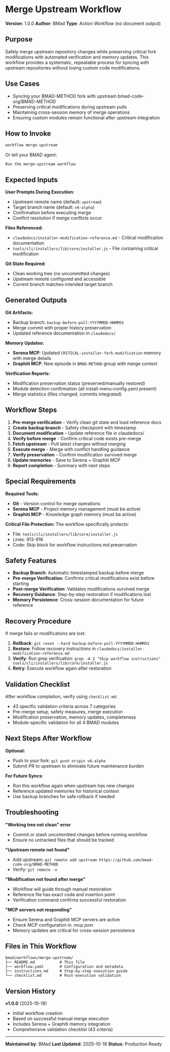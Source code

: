 # Merge Upstream Workflow

**Version**: 1.0.0
**Author**: BMad
**Type**: Action Workflow (no document output)

## Purpose

Safely merge upstream repository changes while preserving critical fork modifications with automated verification and memory updates. This workflow provides a systematic, repeatable process for syncing with upstream repositories without losing custom code modifications.

## Use Cases

- Syncing your BMAD-METHOD fork with upstream bmad-code-org/BMAD-METHOD
- Preserving critical modifications during upstream pulls
- Maintaining cross-session memory of merge operations
- Ensuring custom modules remain functional after upstream integration

## How to Invoke

```bash
workflow merge-upstream
```

Or tell your BMAD agent:

```
Run the merge-upstream workflow
```

## Expected Inputs

**User Prompts During Execution:**

- Upstream remote name (default: `upstream`)
- Target branch name (default: `v6-alpha`)
- Confirmation before executing merge
- Conflict resolution if merge conflicts occur

**Files Referenced:**

- `claudedocs/installer-modification-reference.md` - Critical modification documentation
- `tools/cli/installers/lib/core/installer.js` - File containing critical modification

**Git State Required:**

- Clean working tree (no uncommitted changes)
- Upstream remote configured and accessible
- Current branch matches intended target branch

## Generated Outputs

**Git Artifacts:**

- Backup branch: `backup-before-pull-YYYYMMDD-HHMMSS`
- Merge commit with proper history preservation
- Updated reference documentation in `claudedocs/`

**Memory Updates:**

- **Serena MCP**: Updated `CRITICAL-installer-fork-modification` memory with merge details
- **Graphiti MCP**: New episode in `BMAD-METHOD` group with merge context

**Verification Reports:**

- Modification preservation status (preserved/manually restored)
- Module detection confirmation (all install-menu-config.yaml present)
- Merge statistics (files changed, commits integrated)

## Workflow Steps

1. **Pre-merge verification** - Verify clean git state and load reference docs
2. **Create backup branch** - Safety checkpoint with timestamp
3. **Document modification** - Update reference file in claudedocs/
4. **Verify before merge** - Confirm critical code exists pre-merge
5. **Fetch upstream** - Pull latest changes without merging
6. **Execute merge** - Merge with conflict handling guidance
7. **Verify preservation** - Confirm modification survived merge
8. **Update memories** - Save to Serena + Graphiti MCP
9. **Report completion** - Summary with next steps

## Special Requirements

**Required Tools:**

- **Git** - Version control for merge operations
- **Serena MCP** - Project memory management (must be active)
- **Graphiti MCP** - Knowledge graph memory (must be active)

**Critical File Protection:**
The workflow specifically protects:

- File: `tools/cli/installers/lib/core/installer.js`
- Lines: 913-916
- Code: Skip block for workflow instructions.md preservation

## Safety Features

- **Backup Branch**: Automatic timestamped backup before merge
- **Pre-merge Verification**: Confirms critical modifications exist before starting
- **Post-merge Verification**: Validates modifications survived merge
- **Recovery Guidance**: Step-by-step restoration if modifications lost
- **Memory Persistence**: Cross-session documentation for future reference

## Recovery Procedure

If merge fails or modifications are lost:

1. **Rollback**: `git reset --hard backup-before-pull-YYYYMMDD-HHMMSS`
2. **Restore**: Follow recovery instructions in `claudedocs/installer-modification-reference.md`
3. **Verify**: Run grep verification: `grep -A 2 "Skip workflow instructions" tools/cli/installers/lib/core/installer.js`
4. **Retry**: Execute workflow again after restoration

## Validation Checklist

After workflow completion, verify using `checklist.md`:

- 43 specific validation criteria across 7 categories
- Pre-merge setup, safety measures, merge execution
- Modification preservation, memory updates, completeness
- Module-specific validation for all 4 BMAD modules

## Next Steps After Workflow

**Optional:**

- Push to your fork: `git push origin v6-alpha`
- Submit PR to upstream to eliminate future maintenance burden

**For Future Syncs:**

- Run this workflow again when upstream has new changes
- Reference updated memories for historical context
- Use backup branches for safe rollback if needed

## Troubleshooting

**"Working tree not clean" error**

- Commit or stash uncommitted changes before running workflow
- Ensure no untracked files that should be tracked

**"Upstream remote not found"**

- Add upstream: `git remote add upstream https://github.com/bmad-code-org/BMAD-METHOD`
- Verify: `git remote -v`

**"Modification not found after merge"**

- Workflow will guide through manual restoration
- Reference file has exact code and insertion point
- Verification command confirms successful restoration

**"MCP servers not responding"**

- Ensure Serena and Graphiti MCP servers are active
- Check MCP configuration in .mcp.json
- Memory updates are critical for cross-session persistence

## Files in This Workflow

```
bmad/workflows/merge-upstream/
├── README.md           # This file
├── workflow.yaml       # Configuration and metadata
├── instructions.md     # Step-by-step execution guide
└── checklist.md        # Post-execution validation
```

## Version History

**v1.0.0** (2025-10-18)

- Initial workflow creation
- Based on successful manual merge execution
- Includes Serena + Graphiti memory integration
- Comprehensive validation checklist (43 criteria)

---

**Maintained by**: BMad
**Last Updated**: 2025-10-18
**Status**: Production Ready
